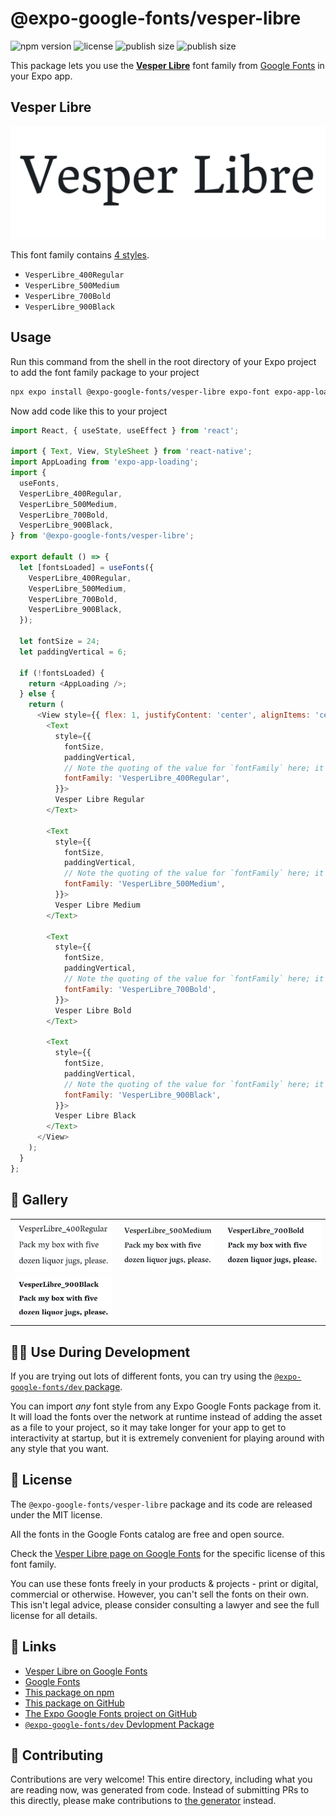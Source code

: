 # @expo-google-fonts/vesper-libre

![npm version](https://flat.badgen.net/npm/v/@expo-google-fonts/vesper-libre)
![license](https://flat.badgen.net/github/license/expo/google-fonts)
![publish size](https://flat.badgen.net/packagephobia/install/@expo-google-fonts/vesper-libre)
![publish size](https://flat.badgen.net/packagephobia/publish/@expo-google-fonts/vesper-libre)

This package lets you use the [**Vesper Libre**](https://fonts.google.com/specimen/Vesper+Libre) font family from [Google Fonts](https://fonts.google.com/) in your Expo app.

## Vesper Libre

![Vesper Libre](./font-family.png)

This font family contains [4 styles](#-gallery).

- `VesperLibre_400Regular`
- `VesperLibre_500Medium`
- `VesperLibre_700Bold`
- `VesperLibre_900Black`

## Usage

Run this command from the shell in the root directory of your Expo project to add the font family package to your project
```sh
npx expo install @expo-google-fonts/vesper-libre expo-font expo-app-loading
```

Now add code like this to your project
```js
import React, { useState, useEffect } from 'react';

import { Text, View, StyleSheet } from 'react-native';
import AppLoading from 'expo-app-loading';
import {
  useFonts,
  VesperLibre_400Regular,
  VesperLibre_500Medium,
  VesperLibre_700Bold,
  VesperLibre_900Black,
} from '@expo-google-fonts/vesper-libre';

export default () => {
  let [fontsLoaded] = useFonts({
    VesperLibre_400Regular,
    VesperLibre_500Medium,
    VesperLibre_700Bold,
    VesperLibre_900Black,
  });

  let fontSize = 24;
  let paddingVertical = 6;

  if (!fontsLoaded) {
    return <AppLoading />;
  } else {
    return (
      <View style={{ flex: 1, justifyContent: 'center', alignItems: 'center' }}>
        <Text
          style={{
            fontSize,
            paddingVertical,
            // Note the quoting of the value for `fontFamily` here; it expects a string!
            fontFamily: 'VesperLibre_400Regular',
          }}>
          Vesper Libre Regular
        </Text>

        <Text
          style={{
            fontSize,
            paddingVertical,
            // Note the quoting of the value for `fontFamily` here; it expects a string!
            fontFamily: 'VesperLibre_500Medium',
          }}>
          Vesper Libre Medium
        </Text>

        <Text
          style={{
            fontSize,
            paddingVertical,
            // Note the quoting of the value for `fontFamily` here; it expects a string!
            fontFamily: 'VesperLibre_700Bold',
          }}>
          Vesper Libre Bold
        </Text>

        <Text
          style={{
            fontSize,
            paddingVertical,
            // Note the quoting of the value for `fontFamily` here; it expects a string!
            fontFamily: 'VesperLibre_900Black',
          }}>
          Vesper Libre Black
        </Text>
      </View>
    );
  }
};

```

## 🔡 Gallery


||||
|-|-|-|
|![VesperLibre_400Regular](./VesperLibre_400Regular.ttf.png)|![VesperLibre_500Medium](./VesperLibre_500Medium.ttf.png)|![VesperLibre_700Bold](./VesperLibre_700Bold.ttf.png)||
|![VesperLibre_900Black](./VesperLibre_900Black.ttf.png)||||


## 👩‍💻 Use During Development

If you are trying out lots of different fonts, you can try using the [`@expo-google-fonts/dev` package](https://github.com/expo/google-fonts/tree/master/font-packages/dev#readme).

You can import *any* font style from any Expo Google Fonts package from it. It will load the fonts
over the network at runtime instead of adding the asset as a file to your project, so it may take longer
for your app to get to interactivity at startup, but it is extremely convenient
for playing around with any style that you want.

## 📖 License

The `@expo-google-fonts/vesper-libre` package and its code are released under the MIT license.

All the fonts in the Google Fonts catalog are free and open source.

Check the [Vesper Libre page on Google Fonts](https://fonts.google.com/specimen/Vesper+Libre) for the specific license of this font family.

You can use these fonts freely in your products & projects - print or digital, commercial or otherwise. However, you can't sell the fonts on their own. This isn't legal advice, please consider consulting a lawyer and see the full license for all details.

## 🔗 Links

- [Vesper Libre on Google Fonts](https://fonts.google.com/specimen/Vesper+Libre)
- [Google Fonts](https://fonts.google.com/)
- [This package on npm](https://www.npmjs.com/package/@expo-google-fonts/vesper-libre)
- [This package on GitHub](https://github.com/expo/google-fonts/tree/master/font-packages/vesper-libre)
- [The Expo Google Fonts project on GitHub](https://github.com/expo/google-fonts)
- [`@expo-google-fonts/dev` Devlopment Package](https://github.com/expo/google-fonts/tree/master/font-packages/dev)

## 🤝 Contributing

Contributions are very welcome! This entire directory, including what you are reading now, was generated from code. Instead of submitting PRs to this directly, please make contributions to [the generator](https://github.com/expo/google-fonts/tree/master/packages/generator) instead.
